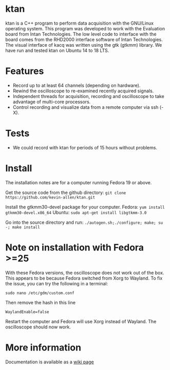 # ktan

ktan is a C++ program to perform data acquisition with the GNU/Linux operating system. This program was developed to work with the Evaluation board from Intan Technologies. The low level code to interface with the board comes from the RHD2000 interface software of Intan Technologies. The visual interface of kacq was written using the gtk (gtkmm) library. We have run and tested ktan on Ubuntu 14 to 18 LTS.

# Features

* Record up to at least 64 channels (depending on hardware).
* Rewind the oscilloscope to re-examined recently acquired signals.
* Independent threads for acquisition, recording and oscilloscope to take advantage of multi-core processors.
* Control recording and visualize data from a remote computer via ssh (-X).

# Tests

* We could record with ktan for periods of 15 hours without problems.

# Install

The installation notes are for a computer running Fedora 19 or above.

Get the source code from the github directory: `git clone https://github.com/kevin-allen/ktan.git`

Install the gtkmm30-devel package for your computer.
Fedora: `yum install gtkmm30-devel.x86_64`
Ubuntu: `sudo apt-get install libgtkmm-3.0`

Go into the source directory and run: `./autogen.sh;./configure; make; su -; make install`

# Note on installation with Fedora >=25

With these Fedora versions, the oscilloscope does not work out of the box. This appears to be because Fedora switched from Xorg to Wayland. To fix the issue, you can try the following in a terminal:

`sudo nano /etc/gdm/custom.conf`

Then remove the hash in this line
 
`WaylandEnable=false`

Restart the computer and Fedora will use Xorg instead of Wayland. The oscilloscope should now work.


# More information

Documentation is available as a [wiki page](https://github.com/kevin-allen/ktan/wiki)
